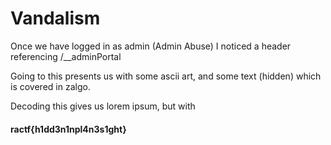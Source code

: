 # Vandalism

Once we have logged in as admin (Admin Abuse) I noticed a header referencing /__adminPortal

Going to this presents us with some ascii art, and some text (hidden) which is covered in zalgo. 

Decoding this gives us lorem ipsum, but with

#### ractf{h1dd3n1npl4n3s1ght}
